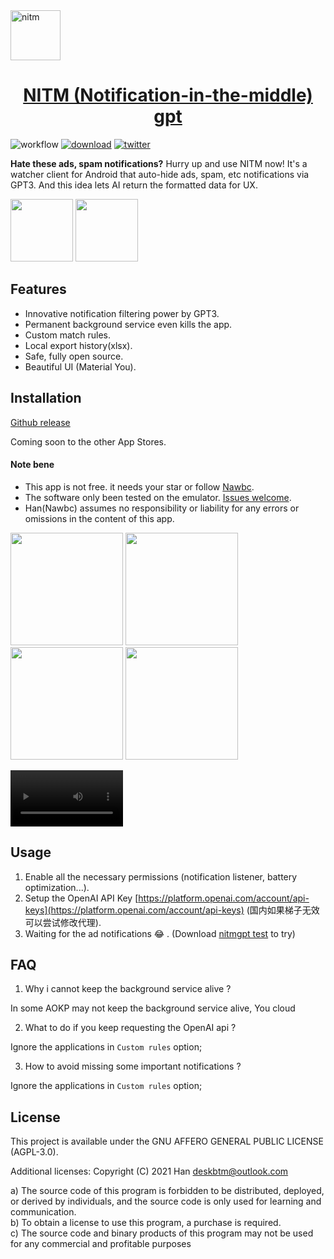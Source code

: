 <a href="#" target="_blank" rel="noopener noreferrer">
<img width="80" src="https://user-images.githubusercontent.com/45007226/222353001-228d9d09-5984-4c35-8ff7-7783847c7df2.png" alt="nitm" />
</a>


<p align="center">
  <a href="#" target="_blank" rel="noopener noreferrer">
    <h1 align="center">NITM (Notification-in-the-middle) gpt</h1>
  </a>
</p>

![workflow](https://img.shields.io/github/actions/workflow/status/deskbtm/nitmgpt/release.yml?style=flat-square)
[![download](https://img.shields.io/github/downloads/deskbtm/nitmgpt/total?style=flat-square)](https://github.com/deskbtm/nitmgpt/releases)
[![twitter](https://img.shields.io/twitter/follow/Deskbtm)](https://twitter.com/Deskbtm)


**Hate these ads, spam notifications?** Hurry up and use NITM now! It's a watcher client for Android that auto-hide ads, spam, etc notifications via GPT3. And this idea lets AI return the formatted data for UX.

<img width="100" src="https://user-images.githubusercontent.com/45007226/222633102-5d3efb05-b255-46f9-8309-adfdef00d1bd.jpg"> <img width="100" src="https://user-images.githubusercontent.com/45007226/222633092-c0197a6f-43ea-443d-bed6-c7d6283b3134.jpg">

## Features

- Innovative notification filtering power by GPT3.
- Permanent background service even kills the app.
- Custom match rules.
- Local export history(xlsx).
- Safe, fully open source.
- Beautiful UI (Material You).

## Installation

[Github release](https://github.com/deskbtm/nitmgpt/releases/latest)

Coming soon to the other App Stores.

#### Note bene
 - This app is not free. it needs your star or follow [Nawbc](https://github.com/Nawbc).  
 - The software only been tested on the emulator. [Issues welcome](https://github.com/deskbtm/nitmgpt/issues).
 - Han(Nawbc) assumes no responsibility or liability for any errors or omissions in the content of this app.  

<img width="180" src="https://user-images.githubusercontent.com/45007226/222633025-6bdd46c3-c191-4734-95b7-64297489c3c9.png"> <img width="180" src="https://user-images.githubusercontent.com/45007226/222633037-aeeef267-f384-45d1-a1b4-787aa5363242.png"> <img width="180" src="https://user-images.githubusercontent.com/45007226/222633030-336037ee-a661-483b-83c4-631245cf8ed6.png"> <img width="180" src="https://user-images.githubusercontent.com/45007226/222633035-2699123c-773a-4111-8bdb-03f5560b91eb.png">


<video width="180" src="https://user-images.githubusercontent.com/45007226/222894017-c08c5a4e-fa9f-4985-99d8-3cd3850fa188.mp4" controls="true" preload="true">
</video>

## Usage

1. Enable all the necessary permissions (notification listener, battery optimization...).
3. Setup the OpenAI API Key [https://platform.openai.com/account/api-keys](https://platform.openai.com/account/api-keys) (国内如果梯子无效可以尝试修改代理).
2. Waiting for the ad notifications 😂 . (Download [nitmgpt test](https://github.com/deskbtm/nitmgpt_test/releases/latest) to try)

## FAQ

1. Why i cannot keep the background service alive ?

In some AOKP may not keep the background service alive, You cloud


2. What to do if you keep requesting the OpenAI api ?

Ignore the applications in `Custom rules` option;

3. How to avoid missing some important notifications ?

Ignore the applications in `Custom rules` option;

## License

This project is available under the GNU AFFERO GENERAL PUBLIC LICENSE (AGPL-3.0).

Additional licenses:
Copyright (C) 2021 Han <deskbtm@outlook.com>

a) The source code of this program is forbidden to be distributed, deployed, or derived by individuals, and the source code is only used for learning and communication.  
b) To obtain a license to use this program, a purchase is required.  
c) The source code and binary products of this program may not be used for any commercial and profitable purposes  
